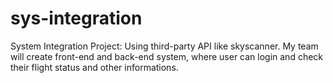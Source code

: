 # sys-integration
System Integration Project: Using third-party API like skyscanner. My team will create front-end and back-end system, where user can login and check their flight status and other informations.
